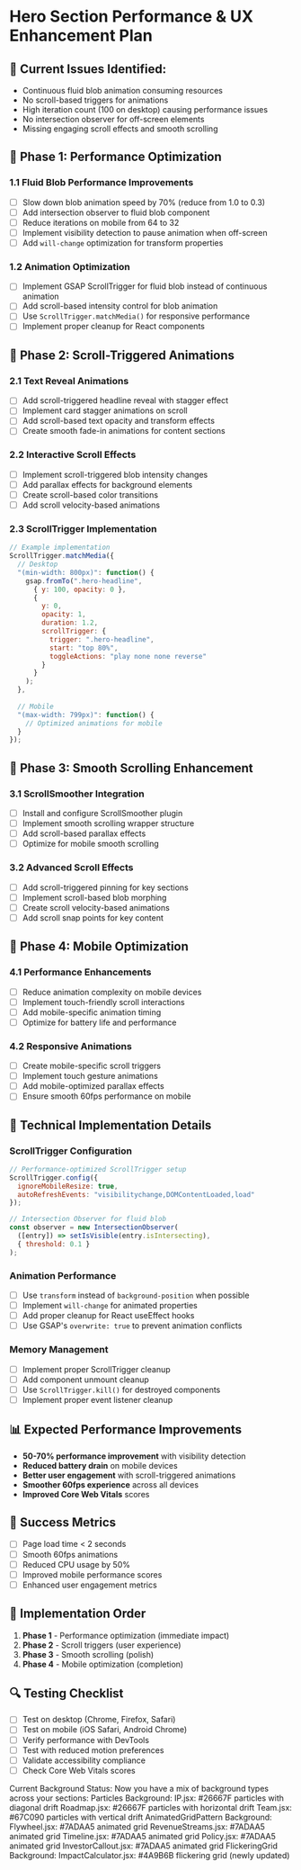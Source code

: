 # Hero Section Performance & UX Enhancement Plan

## 🎯 **Current Issues Identified:**
- Continuous fluid blob animation consuming resources
- No scroll-based triggers for animations
- High iteration count (100 on desktop) causing performance issues
- No intersection observer for off-screen elements
- Missing engaging scroll effects and smooth scrolling

## 🚀 **Phase 1: Performance Optimization**

### **1.1 Fluid Blob Performance Improvements**
- [ ] Slow down blob animation speed by 70% (reduce from 1.0 to 0.3)
- [ ] Add intersection observer to fluid blob component
- [ ] Reduce iterations on mobile from 64 to 32
- [ ] Implement visibility detection to pause animation when off-screen
- [ ] Add `will-change` optimization for transform properties

### **1.2 Animation Optimization**
- [ ] Implement GSAP ScrollTrigger for fluid blob instead of continuous animation
- [ ] Add scroll-based intensity control for blob animation
- [ ] Use `ScrollTrigger.matchMedia()` for responsive performance
- [ ] Implement proper cleanup for React components

## 🎨 **Phase 2: Scroll-Triggered Animations**

### **2.1 Text Reveal Animations**
- [ ] Add scroll-triggered headline reveal with stagger effect
- [ ] Implement card stagger animations on scroll
- [ ] Add scroll-based text opacity and transform effects
- [ ] Create smooth fade-in animations for content sections

### **2.2 Interactive Scroll Effects**
- [ ] Implement scroll-triggered blob intensity changes
- [ ] Add parallax effects for background elements
- [ ] Create scroll-based color transitions
- [ ] Add scroll velocity-based animations

### **2.3 ScrollTrigger Implementation**
```jsx
// Example implementation
ScrollTrigger.matchMedia({
  // Desktop
  "(min-width: 800px)": function() {
    gsap.fromTo(".hero-headline", 
      { y: 100, opacity: 0 },
      { 
        y: 0, 
        opacity: 1, 
        duration: 1.2,
        scrollTrigger: {
          trigger: ".hero-headline",
          start: "top 80%",
          toggleActions: "play none none reverse"
        }
      }
    );
  },
  
  // Mobile
  "(max-width: 799px)": function() {
    // Optimized animations for mobile
  }
});
```

## 🌊 **Phase 3: Smooth Scrolling Enhancement**

### **3.1 ScrollSmoother Integration**
- [ ] Install and configure ScrollSmoother plugin
- [ ] Implement smooth scrolling wrapper structure
- [ ] Add scroll-based parallax effects
- [ ] Optimize for mobile smooth scrolling

### **3.2 Advanced Scroll Effects**
- [ ] Add scroll-triggered pinning for key sections
- [ ] Implement scroll-based blob morphing
- [ ] Create scroll velocity-based animations
- [ ] Add scroll snap points for key content

## 📱 **Phase 4: Mobile Optimization**

### **4.1 Performance Enhancements**
- [ ] Reduce animation complexity on mobile devices
- [ ] Implement touch-friendly scroll interactions
- [ ] Add mobile-specific animation timing
- [ ] Optimize for battery life and performance

### **4.2 Responsive Animations**
- [ ] Create mobile-specific scroll triggers
- [ ] Implement touch gesture animations
- [ ] Add mobile-optimized parallax effects
- [ ] Ensure smooth 60fps performance on mobile

## 🔧 **Technical Implementation Details**

### **ScrollTrigger Configuration**
```jsx
// Performance-optimized ScrollTrigger setup
ScrollTrigger.config({
  ignoreMobileResize: true,
  autoRefreshEvents: "visibilitychange,DOMContentLoaded,load"
});

// Intersection Observer for fluid blob
const observer = new IntersectionObserver(
  ([entry]) => setIsVisible(entry.isIntersecting),
  { threshold: 0.1 }
);
```

### **Animation Performance**
- [ ] Use `transform` instead of `background-position` when possible
- [ ] Implement `will-change` for animated properties
- [ ] Add proper cleanup for React useEffect hooks
- [ ] Use GSAP's `overwrite: true` to prevent animation conflicts

### **Memory Management**
- [ ] Implement proper ScrollTrigger cleanup
- [ ] Add component unmount cleanup
- [ ] Use `ScrollTrigger.kill()` for destroyed components
- [ ] Implement proper event listener cleanup

## 📊 **Expected Performance Improvements**
- **50-70% performance improvement** with visibility detection
- **Reduced battery drain** on mobile devices
- **Better user engagement** with scroll-triggered animations
- **Smoother 60fps experience** across all devices
- **Improved Core Web Vitals** scores

## 🎯 **Success Metrics**
- [ ] Page load time < 2 seconds
- [ ] Smooth 60fps animations
- [ ] Reduced CPU usage by 50%
- [ ] Improved mobile performance scores
- [ ] Enhanced user engagement metrics

## 📝 **Implementation Order**
1. **Phase 1** - Performance optimization (immediate impact)
2. **Phase 2** - Scroll triggers (user experience)
3. **Phase 3** - Smooth scrolling (polish)
4. **Phase 4** - Mobile optimization (completion)

## 🔍 **Testing Checklist**
- [ ] Test on desktop (Chrome, Firefox, Safari)
- [ ] Test on mobile (iOS Safari, Android Chrome)
- [ ] Verify performance with DevTools
- [ ] Test with reduced motion preferences
- [ ] Validate accessibility compliance
- [ ] Check Core Web Vitals scores

Current Background Status:
Now you have a mix of background types across your sections:
Particles Background:
IP.jsx: #26667F particles with diagonal drift
Roadmap.jsx: #26667F particles with horizontal drift
Team.jsx: #67C090 particles with vertical drift
AnimatedGridPattern Background:
Flywheel.jsx: #7ADAA5 animated grid
RevenueStreams.jsx: #7ADAA5 animated grid
Timeline.jsx: #7ADAA5 animated grid
Policy.jsx: #7ADAA5 animated grid
InvestorCallout.jsx: #7ADAA5 animated grid
FlickeringGrid Background:
ImpactCalculator.jsx: #4A9B6B flickering grid (newly updated)